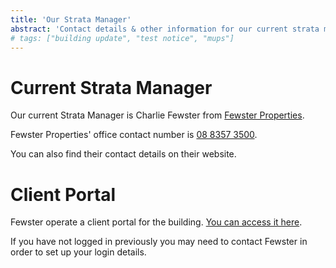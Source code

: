 ```yaml
---
title: 'Our Strata Manager'
abstract: 'Contact details & other information for our current strata manager.'
# tags: ["building update", "test notice", "mups"]
---
```


# Current Strata Manager
Our current Strata Manager is Charlie Fewster from [Fewster Properties](https://fewster.com.au/strata-management/).

Fewster Properties' office contact number is [08 8357 3500](tel:+61883573500).

You can also find their contact details on their website.

# Client Portal
Fewster operate a client portal for the building. [You can access it here](https://fewster.com.au/my-community-login/).

If you have not logged in previously you may need to contact Fewster in order to set up your login details.